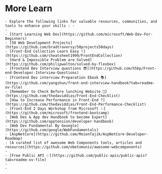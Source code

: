 # More Learn
	- Explore the following links for valuable resources, communities, and tools to enhance your skills : -
	-
	- [Start Learning Web Dev](https://github.com/microsoft/Web-Dev-For-Beginners)
	- [50 Web Development Projects](https://github.com/bradtraversy/50projects50days)
	- [Front-End Collection Learn Easy !](https://github.com/cheatsheet1999/FrontEndCollection)
	- [Hard & Impossible Problem are Solved](https://github.com/philipwalton/solved-by-flexbox)
	- [Frontend Dev Interview questions 😎](https://github.com/h5bp/Front-end-Developer-Interview-Questions)
	- [Frontend Dev interview Preparation Ebook 📚](https://github.com/yangshun/front-end-interview-handbook?tab=readme-ov-file)
	- [Remember to Check Before lunching Website 🎇](https://github.com/thedaviddias/Front-End-Checklist)
	- [How to Increase Performance in Front-End ?](https://github.com/thedaviddias/Front-End-Performance-Checklist)
	- [Front-End 2 Days Workshop from Microsoft ✨](https://github.com/microsoft/frontend-bootcamp)
	- [Web Dev & App dev Handbook to become Expert](https://github.com/apptension/developer-handbook)
	- [Web Dev Fundamental By Gooogle](https://github.com/google/WebFundamentals)
	- [AspNetCore](https://github.com/MoienTajik/AspNetCore-Developer-Roadmap)
	- [A curated list of awesome Web Components tools, articles and resources](https://github.com/obetomuniz/awesome-webcomponents)
	-
	- [Free Public API ✨](https://github.com/public-apis/public-apis?tab=readme-ov-file)
	-
	-
